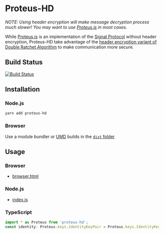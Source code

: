 # Proteus-HD

*NOTE: Using header encryption will make message decryption process much slower! You may want to use [Proteus.js](https://github.com/wireapp/proteus.js) in most cases.*

While [Proteus.js](https://github.com/wireapp/proteus.js) is an implementation of the [Signal Protocol](https://signal.org/docs/) without header encryption, Proteus-HD take advantage of the [header encryption variant of Double Ratchet Algorithm](https://signal.org/docs/specifications/doubleratchet/#double-ratchet-with-header-encryption) to make communication more secure.


## Build Status

[![Build Status](https://travis-ci.org/ceoimon/proteus-hd.svg?branch=header_encryption_only)](https://travis-ci.org/ceoimon/proteus-hd)

## Installation

### Node.js

```bash
yarn add proteus-hd
```

### Browser

Use a module bundler or [UMD](https://github.com/umdjs/umd) builds in the [`dist` folder](https://unpkg.com/proteus-hd/dist/)

## Usage

### Browser

- [browser.html](./examples/browser.html)

### Node.js

- [index.js](./examples/node/index.js)

### TypeScript

```typescript
import * as Proteus from 'proteus-hd';
const identity: Proteus.keys.IdentityKeyPair = Proteus.keys.IdentityKeyPair.new();
```
